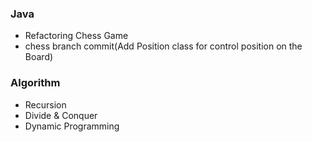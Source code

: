 ### Java
+ Refactoring Chess Game
+ chess branch commit(Add Position class for control position on the Board)

### Algorithm
+ Recursion
+ Divide & Conquer
+ Dynamic Programming
